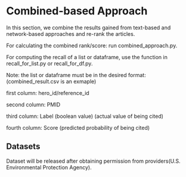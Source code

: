 # Combined-based Approach

In this section, we combine the results gained from text-based and network-based approaches and re-rank the articles.

For calculating the combined rank/score: run combined_approach.py. 

For computing the recall of a list or dataframe, use the function in recall_for_list.py or recall_for_df.py.

Note: the list or dataframe must be in the desired format: 
(combined_result.csv is an exmaple)

first column: hero_id/reference_id

second column: PMID

third column: Label (boolean value) (actual value of being cited)

fourth column: Score (predicted probability of being cited)

## Datasets

Dataset will be released after obtaining permission from providers(U.S. Environmental Protection Agency).
